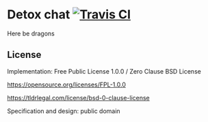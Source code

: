 # Detox chat [![Travis CI](https://img.shields.io/travis/Detox/chat/master.svg?label=Travis%20CI)](https://travis-ci.org/Detox/chat)
Here be dragons

## License
Implementation: Free Public License 1.0.0 / Zero Clause BSD License

https://opensource.org/licenses/FPL-1.0.0

https://tldrlegal.com/license/bsd-0-clause-license

Specification and design: public domain
